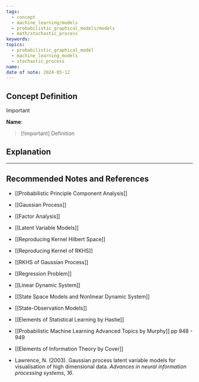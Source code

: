 ```yaml
---
tags:
  - concept
  - machine_learning/models
  - probabilistic_graphical_models/models
  - math/stochastic_process
keywords: 
topics:
  - probabilistic_graphical_model
  - machine_learning_models
  - stochastic_process
name: 
date of note: 2024-05-12
---
```


## Concept Definition

>[!important]
>**Name**: 

>[!important] Definition




## Explanation




-----------
##  Recommended Notes and References


- [[Probabilistic Principle Component Analysis]]
- [[Gaussian Process]]
- [[Factor Analysis]]
- [[Latent Variable Models]]

- [[Reproducing Kernel Hilbert Space]]
- [[Reproducing Kernel of RKHS]]
- [[RKHS of Gaussian Process]]

- [[Regression Problem]]
- [[Linear Dynamic System]]
- [[State Space Models and Nonlinear Dynamic System]]
- [[State-Observation Models]]



- [[Elements of Statistical Learning by Hastie]]
- [[Probabilistic Machine Learning Advanced Topics by Murphy]] pp 948 - 949
- [[Elements of Information Theory by Cover]]
- Lawrence, N. (2003). Gaussian process latent variable models for visualisation of high dimensional data. _Advances in neural information processing systems_, _16_.

